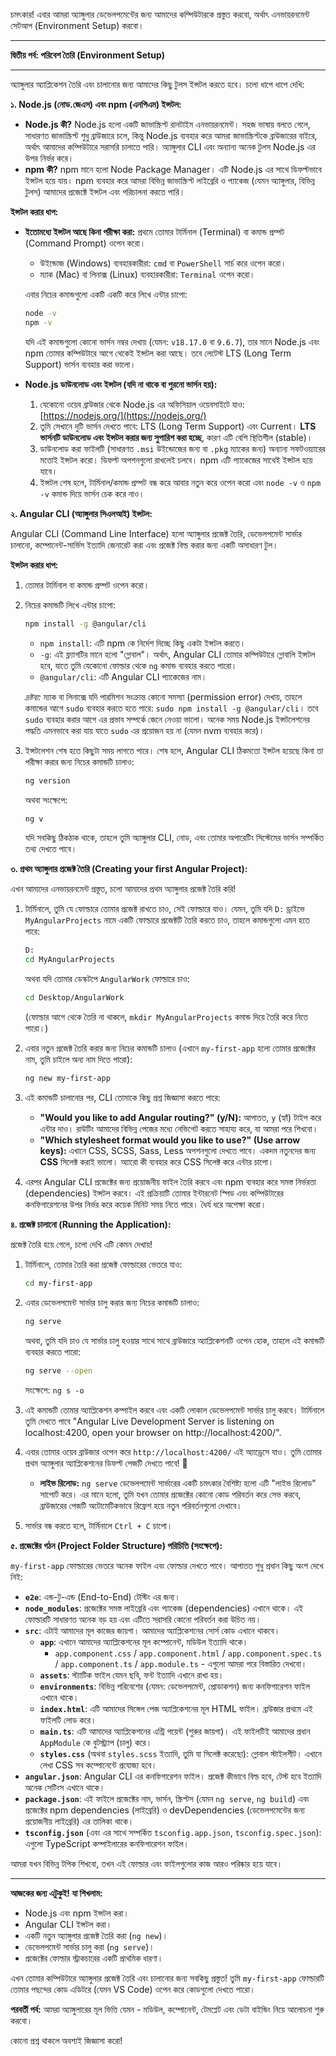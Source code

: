 
চমৎকার! এবার আমরা অ্যাঙ্গুলার ডেভেলপমেন্টের জন্য আমাদের কম্পিউটারকে প্রস্তুত করবো, অর্থাৎ এনভায়রনমেন্ট সেটআপ (Environment Setup) করবো।

---

**দ্বিতীয় পর্ব: পরিবেশ তৈরি (Environment Setup)**

---

অ্যাঙ্গুলার অ্যাপ্লিকেশন তৈরি এবং চালানোর জন্য আমাদের কিছু টুলস ইন্সটল করতে হবে। চলো ধাপে ধাপে দেখি:

**১. Node.js (নোড.জেএস) এবং npm (এনপিএম) ইন্সটল:**

*   **Node.js কী?** Node.js হলো একটি জাভাস্ক্রিপ্ট রানটাইম এনভায়রনমেন্ট। সহজ ভাষায় বলতে গেলে, সাধারণত জাভাস্ক্রিপ্ট শুধু ব্রাউজারে চলে, কিন্তু Node.js ব্যবহার করে আমরা জাভাস্ক্রিপ্টকে ব্রাউজারের বাইরে, অর্থাৎ আমাদের কম্পিউটারে সরাসরি চালাতে পারি। অ্যাঙ্গুলার CLI এবং অন্যান্য অনেক টুলস Node.js এর উপর নির্ভর করে।
*   **npm কী?** npm মানে হলো Node Package Manager। এটি Node.js এর সাথে ডিফল্টভাবে ইন্সটল হয়ে যায়। npm ব্যবহার করে আমরা বিভিন্ন জাভাস্ক্রিপ্ট লাইব্রেরি ও প্যাকেজ (যেমন অ্যাঙ্গুলার, বিভিন্ন টুলস) আমাদের প্রজেক্টে ইন্সটল এবং পরিচালনা করতে পারি।

**ইন্সটল করার ধাপ:**

*   **ইতোমধ্যে ইন্সটল আছে কিনা পরীক্ষা করা:**
    প্রথমে তোমার টার্মিনাল (Terminal) বা কমান্ড প্রম্পট (Command Prompt) ওপেন করো।
    *   উইন্ডোজ (Windows) ব্যবহারকারীরা: `cmd` বা `PowerShell` সার্চ করে ওপেন করো।
    *   ম্যাক (Mac) বা লিনাক্স (Linux) ব্যবহারকারীরা: `Terminal` ওপেন করো।

    এবার নিচের কমান্ডগুলো একটি একটি করে লিখে এন্টার চাপো:
    ```bash
    node -v
    npm -v
    ```
    যদি এই কমান্ডগুলো কোনো ভার্সন নম্বর দেখায় (যেমন: `v18.17.0` বা `9.6.7`), তার মানে Node.js এবং npm তোমার কম্পিউটারে আগে থেকেই ইন্সটল করা আছে। তবে লেটেস্ট LTS (Long Term Support) ভার্সন ব্যবহার করা ভালো।

*   **Node.js ডাউনলোড এবং ইন্সটল (যদি না থাকে বা পুরনো ভার্সন হয়):**
    1.  যেকোনো ওয়েব ব্রাউজার থেকে Node.js এর অফিসিয়াল ওয়েবসাইটে যাও: [https://nodejs.org/](https://nodejs.org/)
    2.  তুমি সেখানে দুটি ভার্সন দেখতে পাবে: LTS (Long Term Support) এবং Current। **LTS ভার্সনটি ডাউনলোড এবং ইন্সটল করার জন্য সুপারিশ করা হচ্ছে**, কারণ এটি বেশি স্থিতিশীল (stable)।
    3.  ডাউনলোড করা ফাইলটি (সাধারণত `.msi` উইন্ডোজের জন্য বা `.pkg` ম্যাকের জন্য) অন্যান্য সফটওয়্যারের মতোই ইন্সটল করো। ডিফল্ট অপশনগুলো রাখলেই চলবে। npm এটি প্যাকেজের সাথেই ইন্সটল হয়ে যাবে।
    4.  ইন্সটল শেষ হলে, টার্মিনাল/কমান্ড প্রম্পট বন্ধ করে আবার নতুন করে ওপেন করো এবং `node -v` ও `npm -v` কমান্ড দিয়ে ভার্সন চেক করে নাও।

**২. Angular CLI (অ্যাঙ্গুলার সিএলআই) ইন্সটল:**

Angular CLI (Command Line Interface) হলো অ্যাঙ্গুলার প্রজেক্ট তৈরি, ডেভেলপমেন্ট সার্ভার চালানো, কম্পোনেন্ট-সার্ভিস ইত্যাদি জেনারেট করা এবং প্রজেক্ট বিল্ড করার জন্য একটি অসাধারণ টুল।

**ইন্সটল করার ধাপ:**

1.  তোমার টার্মিনাল বা কমান্ড প্রম্পট ওপেন করো।
2.  নিচের কমান্ডটি লিখে এন্টার চাপো:
    ```bash
    npm install -g @angular/cli
    ```
    *   `npm install`: এটি npm কে নির্দেশ দিচ্ছে কিছু একটা ইন্সটল করতে।
    *   `-g`: এই ফ্ল্যাগটির মানে হলো "গ্লোবাল"। অর্থাৎ, Angular CLI তোমার কম্পিউটারে গ্লোবালি ইন্সটল হবে, যাতে তুমি যেকোনো ফোল্ডার থেকে `ng` কমান্ড ব্যবহার করতে পারো।
    *   `@angular/cli`: এটি Angular CLI প্যাকেজের নাম।

    *দ্রষ্টব্য:* ম্যাক বা লিনাক্সে যদি পারমিশন সংক্রান্ত কোনো সমস্যা (permission error) দেখায়, তাহলে কমান্ডের আগে `sudo` ব্যবহার করতে হতে পারে: `sudo npm install -g @angular/cli`। তবে `sudo` ব্যবহার করার আগে এর প্রভাব সম্পর্কে জেনে নেওয়া ভালো। অনেক সময় Node.js ইন্সটলেশনের পদ্ধতি এমনভাবে করা যায় যাতে `sudo` এর প্রয়োজন হয় না (যেমন nvm ব্যবহার করে)।

3.  ইন্সটলেশন শেষ হতে কিছুটা সময় লাগতে পারে। শেষ হলে, Angular CLI ঠিকমতো ইন্সটল হয়েছে কিনা তা পরীক্ষা করার জন্য নিচের কমান্ডটি চালাও:
    ```bash
    ng version
    ```
    অথবা সংক্ষেপে:
    ```bash
    ng v
    ```
    যদি সবকিছু ঠিকঠাক থাকে, তাহলে তুমি অ্যাঙ্গুলার CLI, নোড, এবং তোমার অপারেটিং সিস্টেমের ভার্সন সম্পর্কিত তথ্য দেখতে পাবে।

**৩. প্রথম অ্যাঙ্গুলার প্রজেক্ট তৈরি (Creating your first Angular Project):**

এখন আমাদের এনভায়রনমেন্ট প্রস্তুত, চলো আমাদের প্রথম অ্যাঙ্গুলার প্রজেক্ট তৈরি করি!

1.  টার্মিনালে, তুমি যে ফোল্ডারে তোমার প্রজেক্ট রাখতে চাও, সেই ফোল্ডারে যাও। যেমন, তুমি যদি `D:` ড্রাইভে `MyAngularProjects` নামে একটি ফোল্ডারে প্রজেক্টটি তৈরি করতে চাও, তাহলে কমান্ডগুলো এমন হতে পারে:
    ```bash
    D:
    cd MyAngularProjects
    ```
    অথবা যদি তোমার ডেস্কটপে `AngularWork` ফোল্ডারে চাও:
    ```bash
    cd Desktop/AngularWork
    ```
    (ফোল্ডার আগে থেকে তৈরি না থাকলে, `mkdir MyAngularProjects` কমান্ড দিয়ে তৈরি করে নিতে পারো।)

2.  এবার নতুন প্রজেক্ট তৈরি করার জন্য নিচের কমান্ডটি চালাও (এখানে `my-first-app` হলো তোমার প্রজেক্টের নাম, তুমি চাইলে অন্য নাম দিতে পারো):
    ```bash
    ng new my-first-app
    ```
3.  এই কমান্ডটি চালানোর পর, CLI তোমাকে কিছু প্রশ্ন জিজ্ঞাসা করতে পারে:
    *   **"Would you like to add Angular routing?" (y/N):** আপাতত, `y` (হ্যাঁ) টাইপ করে এন্টার দাও। রাউটিং আমাদের বিভিন্ন পেজের মধ্যে নেভিগেট করতে সাহায্য করে, যা আমরা পরে শিখবো।
    *   **"Which stylesheet format would you like to use?" (Use arrow keys):** এখানে CSS, SCSS, Sass, Less অপশনগুলো দেখতে পাবে। একদম নতুনদের জন্য **CSS** সিলেক্ট করাই ভালো। অ্যারো কী ব্যবহার করে CSS সিলেক্ট করে এন্টার চাপো।

4.  এরপর Angular CLI প্রজেক্টের জন্য প্রয়োজনীয় ফাইল তৈরি করবে এবং npm ব্যবহার করে সমস্ত নির্ভরতা (dependencies) ইন্সটল করবে। এই প্রক্রিয়াটি তোমার ইন্টারনেট স্পিড এবং কম্পিউটারের কনফিগারেশনের উপর নির্ভর করে কয়েক মিনিট সময় নিতে পারে। ধৈর্য ধরে অপেক্ষা করো।

**৪. প্রজেক্ট চালানো (Running the Application):**

প্রজেক্ট তৈরি হয়ে গেলে, চলো দেখি এটি কেমন দেখায়!

1.  টার্মিনালে, তোমার তৈরি করা প্রজেক্ট ফোল্ডারের ভেতরে যাও:
    ```bash
    cd my-first-app
    ```
2.  এবার ডেভেলপমেন্ট সার্ভার চালু করার জন্য নিচের কমান্ডটি চালাও:
    ```bash
    ng serve
    ```
    অথবা, তুমি যদি চাও যে সার্ভার চালু হওয়ার সাথে সাথে ব্রাউজারে অ্যাপ্লিকেশনটি ওপেন হোক, তাহলে এই কমান্ডটি ব্যবহার করতে পারো:
    ```bash
    ng serve --open
    ```
    সংক্ষেপে: `ng s -o`

3.  এই কমান্ডটি তোমার অ্যাপ্লিকেশন কম্পাইল করবে এবং একটি লোকাল ডেভেলপমেন্ট সার্ভার চালু করবে। টার্মিনালে তুমি দেখতে পাবে "Angular Live Development Server is listening on localhost:4200, open your browser on http://localhost:4200/".

4.  এবার তোমার ওয়েব ব্রাউজার ওপেন করে `http://localhost:4200/` এই অ্যাড্রেসে যাও। তুমি তোমার প্রথম অ্যাঙ্গুলার অ্যাপ্লিকেশনের ডিফল্ট পেজটি দেখতে পাবে! 🎉

    *   **লাইভ রিলোড:** `ng serve` ডেভেলপমেন্ট সার্ভারের একটি চমৎকার বৈশিষ্ট্য হলো এটি "লাইভ রিলোড" সাপোর্ট করে। এর মানে হলো, তুমি যখন তোমার প্রজেক্টের কোনো কোড পরিবর্তন করে সেভ করবে, ব্রাউজারের পেজটি অটোমেটিকভাবে রিফ্রেশ হয়ে নতুন পরিবর্তনগুলো দেখাবে।

5.  সার্ভার বন্ধ করতে হলে, টার্মিনালে `Ctrl + C` চাপো।

**৫. প্রজেক্টের গঠন (Project Folder Structure) পরিচিতি (সংক্ষেপে):**

`my-first-app` ফোল্ডারের ভেতরে অনেক ফাইল এবং ফোল্ডার দেখতে পাবে। আপাতত শুধু প্রধান কিছু অংশ দেখে নিই:

*   **`e2e`**: এন্ড-টু-এন্ড (End-to-End) টেস্টিং এর জন্য।
*   **`node_modules`**: প্রজেক্টের সমস্ত লাইব্রেরি এবং প্যাকেজ (dependencies) এখানে থাকে। এই ফোল্ডারটি সাধারণত অনেক বড় হয় এবং এটিতে সরাসরি কোনো পরিবর্তন করা উচিত নয়।
*   **`src`**: এটাই আমাদের মূল কাজের জায়গা। আমাদের অ্যাপ্লিকেশনের সোর্স কোড এখানে থাকবে।
    *   **`app`**: এখানে আমাদের অ্যাপ্লিকেশনের মূল কম্পোনেন্ট, মডিউল ইত্যাদি থাকে।
        *   `app.component.css` / `app.component.html` / `app.component.spec.ts` / `app.component.ts` / `app.module.ts` - এগুলো আমরা পরে বিস্তারিত দেখবো।
    *   **`assets`**: স্ট্যাটিক ফাইল যেমন ছবি, ফন্ট ইত্যাদি এখানে রাখা হয়।
    *   **`environments`**: বিভিন্ন পরিবেশের (যেমন: ডেভেলপমেন্ট, প্রোডাকশন) জন্য কনফিগারেশন ফাইল এখানে থাকে।
    *   **`index.html`**: এটি আমাদের সিঙ্গেল পেজ অ্যাপ্লিকেশনের মূল HTML ফাইল। ব্রাউজার প্রথমে এই ফাইলটি লোড করে।
    *   **`main.ts`**: এটি আমাদের অ্যাপ্লিকেশনের এন্ট্রি পয়েন্ট (শুরুর জায়গা)। এই ফাইলটিই আমাদের প্রধান `AppModule` কে বুটস্ট্র্যাপ (চালু) করে।
    *   **`styles.css`** (অথবা `styles.scss` ইত্যাদি, তুমি যা সিলেক্ট করেছো): গ্লোবাল স্টাইলশীট। এখানে লেখা CSS সব কম্পোনেন্টে প্রযোজ্য হবে।
*   **`angular.json`**: Angular CLI এর কনফিগারেশন ফাইল। প্রজেক্ট কীভাবে বিল্ড হবে, টেস্ট হবে ইত্যাদি অনেক সেটিংস এখানে থাকে।
*   **`package.json`**: এই ফাইলে প্রজেক্টের নাম, ভার্সন, স্ক্রিপ্টস (যেমন `ng serve`, `ng build`) এবং প্রজেক্টের npm dependencies (লাইব্রেরি) ও devDependencies (ডেভেলপমেন্টের জন্য প্রয়োজনীয় লাইব্রেরি) এর তালিকা থাকে।
*   **`tsconfig.json`** (এবং এর সাথে সম্পর্কিত `tsconfig.app.json`, `tsconfig.spec.json`): এগুলো TypeScript কম্পাইলারের কনফিগারেশন ফাইল।

আমরা যখন বিভিন্ন টপিক শিখবো, তখন এই ফোল্ডার এবং ফাইলগুলোর কাজ আরও পরিষ্কার হয়ে যাবে।

---

**আজকের জন্য এটুকুই! যা শিখলাম:**
*   Node.js এবং npm ইন্সটল করা।
*   Angular CLI ইন্সটল করা।
*   একটি নতুন অ্যাঙ্গুলার প্রজেক্ট তৈরি করা (`ng new`)।
*   ডেভেলপমেন্ট সার্ভার চালু করা (`ng serve`)।
*   প্রজেক্টের ফোল্ডার স্ট্রাকচারের একটি প্রাথমিক ধারণা।

এখন তোমার কম্পিউটারে অ্যাঙ্গুলার প্রজেক্ট তৈরি এবং চালানোর জন্য সবকিছু প্রস্তুত! তুমি `my-first-app` ফোল্ডারটি তোমার পছন্দের কোড এডিটরে (যেমন VS Code) ওপেন করে কোডগুলো দেখতে পারো।

**পরবর্তী পর্ব:** আমরা অ্যাঙ্গুলারের মূল ভিত্তি যেমন - মডিউল, কম্পোনেন্ট, টেমপ্লেট এবং ডেটা বাইন্ডিং নিয়ে আলোচনা শুরু করবো।

কোনো প্রশ্ন থাকলে অবশ্যই জিজ্ঞাসা করো!